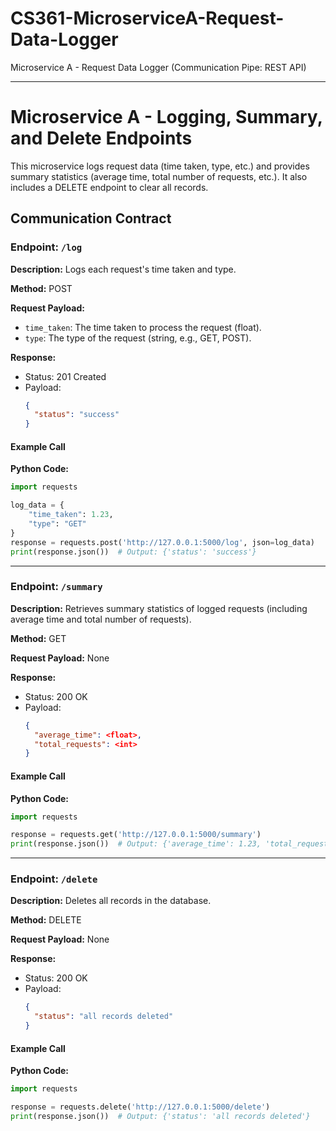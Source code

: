 # CS361-MicroserviceA-Request-Data-Logger
Microservice A - Request Data Logger (Communication Pipe: REST API)

---

# Microservice A - Logging, Summary, and Delete Endpoints

This microservice logs request data (time taken, type, etc.) and provides summary statistics (average time, total number of requests, etc.). It also includes a DELETE endpoint to clear all records.

## Communication Contract

### Endpoint: `/log`

**Description:** Logs each request's time taken and type.

**Method:** POST

**Request Payload:**
- `time_taken`: The time taken to process the request (float).
- `type`: The type of the request (string, e.g., GET, POST).

**Response:**
- Status: 201 Created
- Payload: 
  ```json
  {
    "status": "success"
  }

#### Example Call

**Python Code:**
```python
import requests

log_data = {
    "time_taken": 1.23,
    "type": "GET"
}
response = requests.post('http://127.0.0.1:5000/log', json=log_data)
print(response.json())  # Output: {'status': 'success'}
```

---

### Endpoint: `/summary`

**Description:** Retrieves summary statistics of logged requests (including average time and total number of requests).

**Method:** GET

**Request Payload:** None

**Response:**
- Status: 200 OK
- Payload: 
  ```json
  {
    "average_time": <float>,
    "total_requests": <int>
  }

#### Example Call

**Python Code:**
```python
import requests

response = requests.get('http://127.0.0.1:5000/summary')
print(response.json())  # Output: {'average_time': 1.23, 'total_requests': 100}
```

---

### Endpoint: `/delete`

**Description:** Deletes all records in the database.

**Method:** DELETE

**Request Payload:** None

**Response:**
- Status: 200 OK
- Payload: 
  ```json
  {
    "status": "all records deleted"
  }

#### Example Call

**Python Code:**
```python
import requests

response = requests.delete('http://127.0.0.1:5000/delete')
print(response.json())  # Output: {'status': 'all records deleted'}
```
